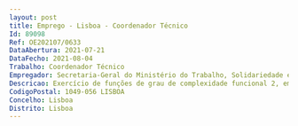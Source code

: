 ```yaml
--- 
layout: post
title: Emprego - Lisboa - Coordenador Técnico
Id: 89098
Ref: OE202107/0633
DataAbertura: 2021-07-21
DataFecho: 2021-08-04
Trabalho: Coordenador Técnico
Empregador: Secretaria-Geral do Ministério do Trabalho, Solidariedade e Segurança Social
Descricao: Exercício de funções de grau de complexidade funcional 2, em conformidade com o anexo à LTFP, no âmbito das competências da Direção de Serviços de Gestão de Recursos Humanos, previstas no artigo 3.º da Portaria n.º 139 2015, de 20 de maio.
CodigoPostal: 1049-056 LISBOA
Concelho: Lisboa
Distrito: Lisboa
--- 
```

